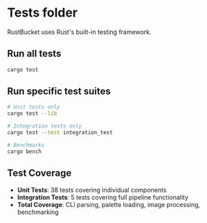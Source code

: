 # Tests folder

RustBucket uses Rust's built-in testing framework.

## Run all tests
```bash
cargo test
```

## Run specific test suites
```bash
# Unit tests only
cargo test --lib

# Integration tests only  
cargo test --test integration_test

# Benchmarks
cargo bench
```

## Test Coverage
- **Unit Tests**: 38 tests covering individual components
- **Integration Tests**: 5 tests covering full pipeline functionality
- **Total Coverage**: CLI parsing, palette loading, image processing, benchmarking
